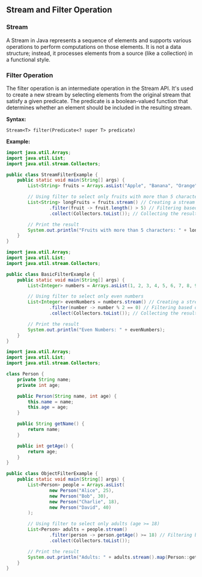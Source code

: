 ## Stream and Filter Operation

### Stream
A Stream in Java represents a sequence of elements and supports various operations to perform computations on those elements. It is not a data structure; instead, it processes elements from a source (like a collection) in a functional style.

### Filter Operation
The filter operation is an intermediate operation in the Stream API. It's used to create a new stream by selecting elements from the original stream that satisfy a given predicate. The predicate is a boolean-valued function that determines whether an element should be included in the resulting stream.

**Syntax:**
```
Stream<T> filter(Predicate<? super T> predicate)
```
**Example:**
```java
import java.util.Arrays;
import java.util.List;
import java.util.stream.Collectors;

public class StreamFilterExample {
    public static void main(String[] args) {
        List<String> fruits = Arrays.asList("Apple", "Banana", "Orange", "Grapes", "Kiwi", "Mango");

        // Using filter to select only fruits with more than 5 characters
        List<String> longFruits = fruits.stream() // Creating a stream
                .filter(fruit -> fruit.length() > 5) // Filtering based on length
                .collect(Collectors.toList()); // Collecting the result into a list

        // Print the result
        System.out.println("Fruits with more than 5 characters: " + longFruits);
    }
}
```

```java
import java.util.Arrays;
import java.util.List;
import java.util.stream.Collectors;

public class BasicFilterExample {
    public static void main(String[] args) {
        List<Integer> numbers = Arrays.asList(1, 2, 3, 4, 5, 6, 7, 8, 9, 10);

        // Using filter to select only even numbers
        List<Integer> evenNumbers = numbers.stream() // Creating a stream
                .filter(number -> number % 2 == 0) // Filtering based on remainder
                .collect(Collectors.toList()); // Collecting the result into a list

        // Print the result
        System.out.println("Even Numbers: " + evenNumbers);
    }
}
```

```java
import java.util.Arrays;
import java.util.List;
import java.util.stream.Collectors;

class Person {
    private String name;
    private int age;

    public Person(String name, int age) {
        this.name = name;
        this.age = age;
    }

    public String getName() {
        return name;
    }

    public int getAge() {
        return age;
    }
}

public class ObjectFilterExample {
    public static void main(String[] args) {
        List<Person> people = Arrays.asList(
                new Person("Alice", 25),
                new Person("Bob", 30),
                new Person("Charlie", 18),
                new Person("David", 40)
        );

        // Using filter to select only adults (age >= 18)
        List<Person> adults = people.stream() 
                .filter(person -> person.getAge() >= 18) // Filtering based on age
                .collect(Collectors.toList());

        // Print the result
        System.out.println("Adults: " + adults.stream().map(Person::getName).collect(Collectors.toList()));
    }
}

```